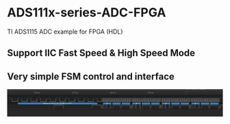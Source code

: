 # ADS111x-series-ADC-FPGA
TI ADS1115 ADC example for FPGA (HDL)

## Support IIC Fast Speed & High Speed Mode

## Very simple FSM control and interface

![](img/high_speed_mode.PNG)

